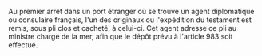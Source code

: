   
Au premier arrêt dans un port étranger où se trouve un agent diplomatique ou consulaire français, l'un des originaux ou l'expédition du testament est remis, sous pli clos et cacheté, à celui-ci. Cet agent adresse ce pli au ministre chargé de la mer, afin que le dépôt prévu à l'article 983 soit effectué.  

  
